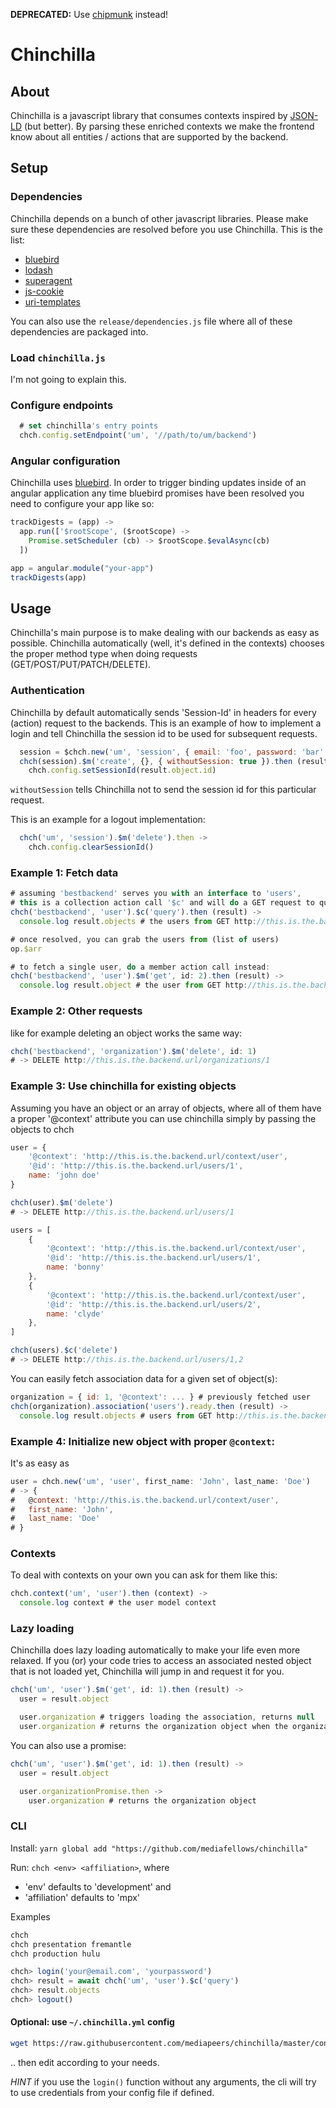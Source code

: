 **DEPRECATED:** Use [chipmunk](https://github.com/mediafellows/chipmunk) instead!

# Chinchilla

## About
Chinchilla is a javascript library that consumes contexts inspired by [JSON-LD](http://json-ld.org/) (but better). By parsing these enriched contexts we make the frontend know about all entities / actions that are supported by the backend.

## Setup

### Dependencies
Chinchilla depends on a bunch of other javascript libraries. Please make sure these dependencies are resolved before you use Chinchilla.
This is the list:


* [bluebird](https://github.com/petkaantonov/bluebird)
* [lodash](https://github.com/lodash/lodash)
* [superagent](https://github.com/visionmedia/superagent)
* [js-cookie](https://github.com/js-cookie/js-cookie)
* [uri-templates](https://github.com/geraintluff/uri-templates)

You can also use the `release/dependencies.js` file where all of these dependencies are packaged into.

### Load `chinchilla.js`
I'm not going to explain this.

### Configure endpoints
~~~javascript
  # set chinchilla's entry points
  chch.config.setEndpoint('um', '//path/to/um/backend')
~~~

### Angular configuration
Chinchilla uses [bluebird](https://github.com/petkaantonov/bluebird). In order to trigger binding updates inside of an angular application any time bluebird promises have been resolved you need to configure your app like so:

~~~javascript
trackDigests = (app) ->
  app.run(['$rootScope', ($rootScope) ->
    Promise.setScheduler (cb) -> $rootScope.$evalAsync(cb)
  ])

app = angular.module("your-app")
trackDigests(app)

~~~

## Usage

Chinchilla's main purpose is to make dealing with our backends as easy as possible.
Chinchilla automatically (well, it's defined in the contexts) chooses the proper method type when doing requests (GET/POST/PUT/PATCH/DELETE).

### Authentication

Chinchilla by default automatically sends 'Session-Id' in headers for every (action) request to the backends. This is an example of how to implement a login and tell Chinchilla the session id to be used for subsequent requests.

~~~javascript
  session = $chch.new('um', 'session', { email: 'foo', password: 'bar' })
  chch(session).$m('create', {}, { withoutSession: true }).then (result) ->
    chch.config.setSessionId(result.object.id)
~~~

`withoutSession` tells Chinchilla not to send the session id for this particular request.

This is an example for a logout implementation:

~~~javascript
  chch('um', 'session').$m('delete').then ->
    chch.config.clearSessionId()
~~~

### Example 1: Fetch data

~~~javascript
# assuming 'bestbackend' serves you with an interface to 'users',
# this is a collection action call '$c' and will do a GET request to query the user context, then users:
chch('bestbackend', 'user').$c('query').then (result) ->
  console.log result.objects # the users from GET http://this.is.the.backend.url/users

# once resolved, you can grab the users from (list of users)
op.$arr

# to fetch a single user, do a member action call instead:
chch('bestbackend', 'user').$m('get', id: 2).then (result) ->
  console.log result.object # the user from GET http://this.is.the.backend.url/users/2
~~~

### Example 2: Other requests

like for example deleting an object works the same way:

~~~javascript
chch('bestbackend', 'organization').$m('delete', id: 1)
# -> DELETE http://this.is.the.backend.url/organizations/1
~~~

### Example 3: Use chinchilla for existing objects

Assuming you have an object or an array of objects, where all of them have a proper '@context' attribute you can use chinchilla simply by passing the objects to chch

~~~javascript
user = {
	'@context': 'http://this.is.the.backend.url/context/user',
	'@id': 'http://this.is.the.backend.url/users/1',
	name: 'john doe'
}

chch(user).$m('delete')
# -> DELETE http://this.is.the.backend.url/users/1

users = [
	{
		'@context': 'http://this.is.the.backend.url/context/user',
		'@id': 'http://this.is.the.backend.url/users/1',
		name: 'bonny'
	},
	{
		'@context': 'http://this.is.the.backend.url/context/user',
		'@id': 'http://this.is.the.backend.url/users/2',
		name: 'clyde'
	},
]

chch(users).$c('delete')
# -> DELETE http://this.is.the.backend.url/users/1,2
~~~

You can easily fetch association data for a given set of object(s):

~~~javascript
organization = { id: 1, '@context': ... } # previously fetched user
chch(organization).association('users').ready.then (result) ->
  console.log result.objects # users from GET http://this.is.the.backend.url/organizations/1/users
~~~

### Example 4: Initialize new object with proper `@context`:
It's as easy as

~~~javascript
user = chch.new('um', 'user', first_name: 'John', last_name: 'Doe')
# -> {
#   @context: 'http://this.is.the.backend.url/context/user',
#   first_name: 'John',
#   last_name: 'Doe'
# }
~~~

### Contexts

To deal with contexts on your own you can ask for them like this:

~~~javascript
chch.context('um', 'user').then (context) ->
  console.log context # the user model context
~~~

### Lazy loading

Chinchilla does lazy loading automatically to make your life even more relaxed. If you (or) your code tries to access an associated nested object that is not loaded yet, Chinchilla will jump in and request it for you.

~~~javascript
chch('um', 'user').$m('get', id: 1).then (result) ->
  user = result.object

  user.organization # triggers loading the association, returns null
  user.organization # returns the organization object when the organization has been fetched
~~~

You can also use a promise:

~~~javascript
chch('um', 'user').$m('get', id: 1).then (result) ->
  user = result.object

  user.organizationPromise.then ->
  	user.organization # returns the organization object
~~~

### CLI

Install: `yarn global add "https://github.com/mediafellows/chinchilla"`

Run: `chch <env> <affiliation>`, where
* 'env' defaults to 'development' and
* 'affiliation' defaults to 'mpx'

Examples
```bash
chch
chch presentation fremantle
chch production hulu
```

```js
chch> login('your@email.com', 'yourpassword')
chch> result = await chch('um', 'user').$c('query')
chch> result.objects
chch> logout()
```

#### Optional: use `~/.chinchilla.yml` config

```bash
wget https://raw.githubusercontent.com/mediapeers/chinchilla/master/config/default.yml -O ~/.chinchilla.yml
```

.. then edit according to your needs.

*HINT* if you use the `login()` function without any arguments, the cli will try to use credentials from your config file if defined.
